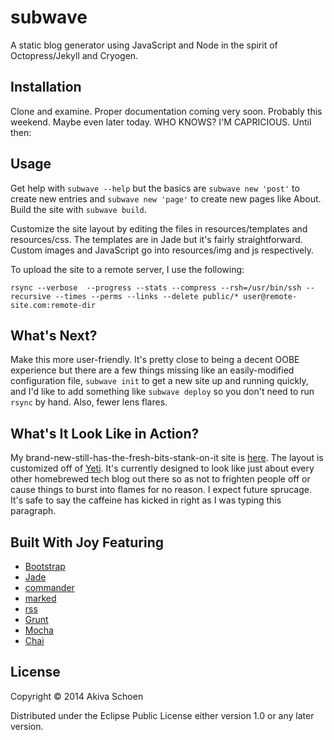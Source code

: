 # subwave

A static blog generator using JavaScript and Node in the spirit of Octopress/Jekyll and Cryogen.

## Installation

Clone and examine. Proper documentation coming very soon. Probably this weekend. Maybe even later today. WHO KNOWS? I'M CAPRICIOUS. Until then:

## Usage

Get help with `subwave --help` but the basics are `subwave new 'post'` to create new entries and `subwave new 'page'` to create new pages like About. Build the site with `subwave build`.

Customize the site layout by editing the files in resources/templates and resources/css. The templates are in Jade but it's fairly straightforward. Custom images and JavaScript go into resources/img and js respectively.

To upload the site to a remote server, I use the following:

	rsync --verbose  --progress --stats --compress --rsh=/usr/bin/ssh --recursive --times --perms --links --delete public/* user@remote-site.com:remote-dir

## What's Next?

Make this more user-friendly. It's pretty close to being a decent OOBE experience but there are a few things missing like an easily-modified configuration file, `subwave init` to get a new site up and running quickly, and I'd like to add something like `subwave deploy` so you don't need to run `rsync` by hand. Also, fewer lens flares.

## What's It Look Like in Action?

My brand-new-still-has-the-fresh-bits-stank-on-it site is [here](http://www.backedupsomewhere.com). The layout is customized off of [Yeti](http://bootswatch.com/yeti/). It's currently designed to look like just about every other homebrewed tech blog out there so as not to frighten people off or cause things to burst into flames for no reason. I expect future sprucage. It's safe to say the caffeine has kicked in right as I was typing this paragraph.

## Built With Joy Featuring

* [Bootstrap](http://www.getbootstrap.com)
* [Jade](http://jade-lang.com)
* [commander](https://www.npmjs.com/package/commander)
* [marked](https://www.npmjs.com/package/marked)
* [rss](https://www.npmjs.com/package/rss)
* [Grunt](http://gruntjs.com/)
* [Mocha](http://mochajs.org/)
* [Chai](http://chaijs.com)

## License

Copyright © 2014 Akiva Schoen

Distributed under the Eclipse Public License either version 1.0 or any later version.
